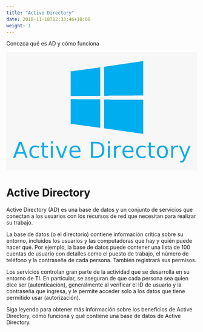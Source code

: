 ```yaml
---
title: "Active Directory"
date: 2018-11-18T12:33:46+10:00
weight: 1
---
```


Conozca qué es AD y cómo funciona


![Active](/images/active.png)

# Active Directory
Active Directory (AD) es una base de datos y un conjunto de servicios que conectan a los usuarios con los recursos de red que necesitan para realizar su trabajo.

La base de datos (o el directorio) contiene información crítica sobre su entorno, incluidos los usuarios y las computadoras que hay y quién puede hacer qué. Por ejemplo, la base de datos puede contener una lista de 100 cuentas de usuario con detalles como el puesto de trabajo, el número de teléfono y la contraseña de cada persona. También registrará sus permisos.

Los servicios controlan gran parte de la actividad que se desarrolla en su entorno de TI. En particular, se aseguran de que cada persona sea quien dice ser (autenticación), generalmente al verificar el ID de usuario y la contraseña que ingresa, y le permite acceder solo a los datos que tiene permitido usar (autorización).

Siga leyendo para obtener más información sobre los beneficios de Active Directory, cómo funciona y qué contiene una base de datos de Active Directory.

